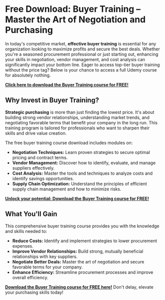 # Free Download: Buyer Training – Master the Art of Negotiation and Purchasing

In today's competitive market, **effective buyer training** is essential for any organization looking to maximize profits and secure the best deals. Whether you're a seasoned procurement professional or just starting out, enhancing your skills in negotiation, vendor management, and cost analysis can significantly impact your bottom line. Eager to access top-tier buyer training without the price tag? Below is your chance to access a full Udemy course for absolutely nothing.

[**Click here to download the Buyer Training course for FREE!**](https://udemywork.com/buyer-training)

## Why Invest in Buyer Training?

**Strategic purchasing** is more than just finding the lowest price. It's about building strong vendor relationships, understanding market trends, and negotiating favorable terms that benefit your company in the long run. This training program is tailored for professionals who want to sharpen their skills and drive value creation.

The free buyer training course download includes modules on:

*   **Negotiation Techniques:** Learn proven strategies to secure optimal pricing and contract terms.
*   **Vendor Management:** Discover how to identify, evaluate, and manage suppliers effectively.
*   **Cost Analysis:** Master the tools and techniques to analyze costs and identify savings opportunities.
*   **Supply Chain Optimization:** Understand the principles of efficient supply chain management and how to minimize risks.

[**Unlock your potential: Download the Buyer Training course for FREE!**](https://udemywork.com/buyer-training)

## What You'll Gain

This comprehensive buyer training course provides you with the knowledge and skills needed to:

*   **Reduce Costs:** Identify and implement strategies to lower procurement expenses.
*   **Improve Vendor Relationships:** Build strong, mutually beneficial relationships with key suppliers.
*   **Negotiate Better Deals:** Master the art of negotiation and secure favorable terms for your company.
*   **Enhance Efficiency:** Streamline procurement processes and improve overall efficiency.

**[Download the Buyer Training course for FREE here!](https://udemywork.com/buyer-training)** Don't delay, elevate your purchasing skills today!
